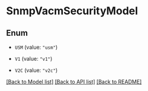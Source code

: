 # SnmpVacmSecurityModel

## Enum


* `USM` (value: `"usm"`)

* `V1` (value: `"v1"`)

* `V2C` (value: `"v2c"`)


[[Back to Model list]](../README.md#documentation-for-models) [[Back to API list]](../README.md#documentation-for-api-endpoints) [[Back to README]](../README.md)


